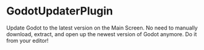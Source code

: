 # GodotUpdaterPlugin
Update Godot to the latest version on the Main Screen. No need to manually download, extract, and open up the newest version of Godot anymore. Do it from your editor!
